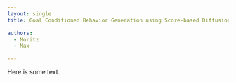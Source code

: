 ```yaml
---
layout: single
title: Goal Conditioned Behavior Generation using Score-based Diffusion Models

authors:
  - Moritz
  - Max

---
```


Here is some text.
